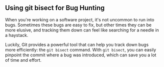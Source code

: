 ## Using git bisect for Bug Hunting

When you're working on a software project, it's not uncommon to run into bugs. Sometimes these bugs are easy to fix, but other times they can be more elusive, and tracking them down can feel like searching for a needle in a haystack.

Luckily, Git provides a powerful tool that can help you track down bugs more efficiently: the `git bisect` command. With `git bisect`, you can easily pinpoint the commit where a bug was introduced, which can save you a lot of time and effort.
